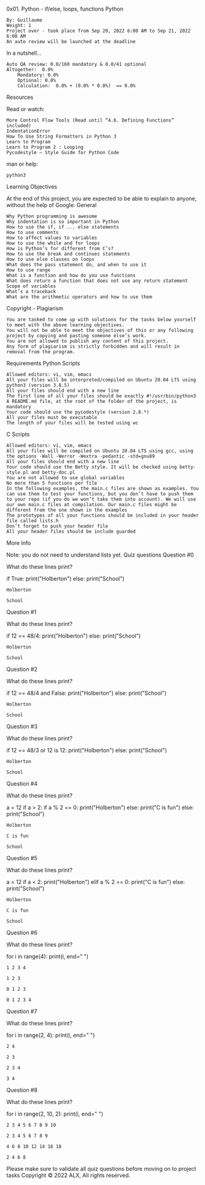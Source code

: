 

0x01. Python - if/else, loops, functions
Python

    By: Guillaume
    Weight: 1
    Project over - took place from Sep 20, 2022 6:00 AM to Sep 21, 2022 6:00 AM
    An auto review will be launched at the deadline

In a nutshell…

    Auto QA review: 0.0/160 mandatory & 0.0/41 optional
    Altogether:  0.0%
        Mandatory: 0.0%
        Optional: 0.0%
        Calculation:  0.0% + (0.0% * 0.0%)  == 0.0%

Resources

Read or watch:

    More Control Flow Tools (Read until “4.6. Defining Functions” included)
    IndentationError
    How To Use String Formatters in Python 3
    Learn to Program
    Learn to Program 2 : Looping
    Pycodestyle – Style Guide for Python Code

man or help:

    python3

Learning Objectives

At the end of this project, you are expected to be able to explain to anyone, without the help of Google:
General

    Why Python programming is awesome
    Why indentation is so important in Python
    How to use the if, if ... else statements
    How to use comments
    How to affect values to variables
    How to use the while and for loops
    How is Python’s for different from C‘s?
    How to use the break and continues statements
    How to use else clauses on loops
    What does the pass statement do, and when to use it
    How to use range
    What is a function and how do you use functions
    What does return a function that does not use any return statement
    Scope of variables
    What’s a traceback
    What are the arithmetic operators and how to use them

Copyright - Plagiarism

    You are tasked to come up with solutions for the tasks below yourself to meet with the above learning objectives.
    You will not be able to meet the objectives of this or any following project by copying and pasting someone else’s work.
    You are not allowed to publish any content of this project.
    Any form of plagiarism is strictly forbidden and will result in removal from the program.

Requirements
Python Scripts

    Allowed editors: vi, vim, emacs
    All your files will be interpreted/compiled on Ubuntu 20.04 LTS using python3 (version 3.8.5)
    All your files should end with a new line
    The first line of all your files should be exactly #!/usr/bin/python3
    A README.md file, at the root of the folder of the project, is mandatory
    Your code should use the pycodestyle (version 2.8.*)
    All your files must be executable
    The length of your files will be tested using wc

C Scripts

    Allowed editors: vi, vim, emacs
    All your files will be compiled on Ubuntu 20.04 LTS using gcc, using the options -Wall -Werror -Wextra -pedantic -std=gnu89
    All your files should end with a new line
    Your code should use the Betty style. It will be checked using betty-style.pl and betty-doc.pl
    You are not allowed to use global variables
    No more than 5 functions per file
    In the following examples, the main.c files are shown as examples. You can use them to test your functions, but you don’t have to push them to your repo (if you do we won’t take them into account). We will use our own main.c files at compilation. Our main.c files might be different from the one shown in the examples
    The prototypes of all your functions should be included in your header file called lists.h
    Don’t forget to push your header file
    All your header files should be include guarded

More Info

Note: you do not need to understand lists yet.
Quiz questions
Question #0

What do these lines print?

if True:
    print("Holberton")
else:
    print("School")

    Holberton

    School

Question #1

What do these lines print?

if 12 == 48/4:
    print("Holberton")
else:
    print("School")

    Holberton

    School

Question #2

What do these lines print?

if 12 == 48/4 and False:
    print("Holberton")
else:
    print("School")

    Holberton

    School

Question #3

What do these lines print?

if 12 == 48/3 or 12 is 12:
    print("Holberton")
else:
    print("School")

    Holberton

    School

Question #4

What do these lines print?

a = 12
if a > 2:
    if a % 2 == 0:
        print("Holberton")
    else:
        print("C is fun")
else:
    print("School")

    Holberton

    C is fun

    School

Question #5

What do these lines print?

a = 12
if a < 2:
    print("Holberton")
elif a % 2 == 0:
    print("C is fun")
else:
    print("School")

    Holberton

    C is fun

    School

Question #6

What do these lines print?

for i in range(4):
    print(i, end=" ")

    1 2 3 4

    1 2 3

    0 1 2 3

    0 1 2 3 4

Question #7

What do these lines print?

for i in range(2, 4):
    print(i, end=" ")

    2 4

    2 3

    2 3 4

    3 4

Question #8

What do these lines print?

for i in range(2, 10, 2):
    print(i, end=" ")

    2 3 4 5 6 7 8 9 10

    2 3 4 5 6 7 8 9

    4 6 8 10 12 14 16 18

    2 4 6 8

Please make sure to validate all quiz questions before moving on to project tasks
Copyright © 2022 ALX, All rights reserved.
